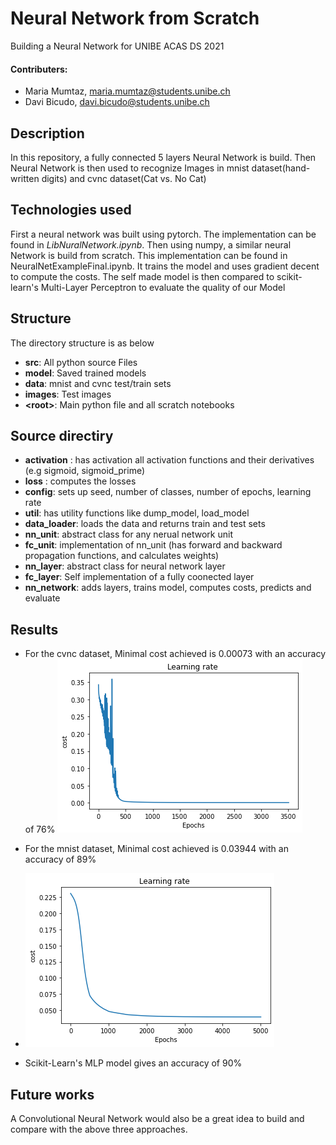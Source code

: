 # Neural Network from Scratch
Building a Neural Network for UNIBE ACAS DS 2021

#### Contributers:
- Maria Mumtaz, maria.mumtaz@students.unibe.ch
- Davi Bicudo, davi.bicudo@students.unibe.ch

## Description

In this repository, a fully connected 5 layers Neural Network is build. Then Neural Network is then used to recognize Images in mnist dataset(hand-written digits)
and cvnc dataset(Cat vs. No Cat)

## Technologies used

First a neural network was built using pytorch. The implementation can be found in *LibNuralNetwork.ipynb*. Then using numpy, a similar neural Network is build from scratch. This implementation can be found in NeuralNetExampleFinal.ipynb. It trains the model and uses gradient decent to compute the costs.
The self made model is then compared to scikit-learn's Multi-Layer Perceptron to evaluate the quality of our Model

## Structure

The directory structure is as below

- **src**: All python source Files
- **model**: Saved trained models
- **data**: mnist and cvnc test/train sets 
- **images**: Test images 
- **\<root\>**: Main python file and all scratch notebooks

## Source directiry

- **activation** : has activation all activation functions and their derivatives (e.g sigmoid, sigmoid_prime)
- **loss** : computes the losses
- **config**: sets up seed, number of classes, number of epochs, learning rate
- **util**: has utility functions like dump_model, load_model
- **data_loader**: loads the data and returns train and test sets
- **nn_unit**: abstract class for any nerual network unit
- **fc_unit**: implementation of nn_unit (has forward and backward propagation functions, and calculates weights)
- **nn_layer**: abstract class for neural network layer
- **fc_layer**: Self implementation of a fully coonected layer
- **nn_network**: adds layers, trains model, computes costs, predicts and evaluate


## Results

- For the cvnc dataset, Minimal cost achieved is 0.00073 with an accuracy of 76%
  ![alt text](https://raw.githubusercontent.com/MariaMumtaz/NeuralNetProj/master/images/cvnc.png)
  
- For the mnist dataset, Minimal cost achieved is 0.03944 with an accuracy of 89%
- ![alt text](https://raw.githubusercontent.com/MariaMumtaz/NeuralNetProj/master/images/minst.png)
  
- Scikit-Learn's MLP model gives an accuracy of 90%


## Future works

A Convolutional Neural Network would also be a great idea to build and compare with the above three approaches.

